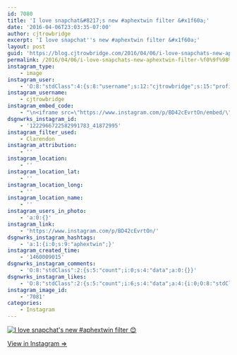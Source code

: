 ```yaml
---
id: 7080
title: 'I love snapchat&#8217;s new #aphextwin filter &#x1f60a;'
date: '2016-04-06T23:03:35-07:00'
author: cjtrowbridge
excerpt: 'I love snapchat''s new #aphextwin filter &#x1f60a;'
layout: post
guid: 'https://blog.cjtrowbridge.com/2016/04/06/i-love-snapchats-new-aphextwin-filter-%f0%9f%98%8a/'
permalink: /2016/04/06/i-love-snapchats-new-aphextwin-filter-%f0%9f%98%8a/
instagram_type:
    - image
instagram_user:
    - 'O:8:"stdClass":4:{s:8:"username";s:12:"cjtrowbridge";s:15:"profile_picture";s:96:"https://scontent.cdninstagram.com/t51.2885-19/s150x150/12081186_1759494767611229_280555941_a.jpg";s:2:"id";s:8:"41872995";s:9:"full_name";s:13:"CJ Trowbridge";}'
instagram_username:
    - cjtrowbridge
instagram_embed_code:
    - "\n<iframe src=\"https://www.instagram.com/p/BD42cEvrtOn/embed/\" width=\"612\" height=\"710\" frameborder=\"0\" scrolling=\"no\" allowtransparency=\"true\" class=\"insta-image-embed\"></iframe>\n"
dsgnwrks_instagram_id:
    - '1222966722582991783_41872995'
instagram_filter_used:
    - Clarendon
instagram_attribution:
    - ''
instagram_location:
    - ''
instagram_location_lat:
    - ''
instagram_location_long:
    - ''
instagram_location_name:
    - ''
instagram_users_in_photo:
    - 'a:0:{}'
instagram_link:
    - 'https://www.instagram.com/p/BD42cEvrtOn/'
dsgnwrks_instagram_hashtags:
    - 'a:1:{i:0;s:9:"aphextwin";}'
instagram_created_time:
    - '1460009015'
dsgnwrks_instagram_comments:
    - 'O:8:"stdClass":2:{s:5:"count";i:0;s:4:"data";a:0:{}}'
dsgnwrks_instagram_likes:
    - 'O:8:"stdClass":2:{s:5:"count";i:6;s:4:"data";a:4:{i:0;O:8:"stdClass":4:{s:8:"username";s:11:"pilotsidiot";s:15:"profile_picture";s:86:"https://scontent.cdninstagram.com/t51.2885-19/10903513_345578715645385_204293058_a.jpg";s:2:"id";s:6:"579157";s:9:"full_name";s:0:"";}i:1;O:8:"stdClass":4:{s:8:"username";s:13:"joachimspieth";s:15:"profile_picture";s:94:"https://scontent.cdninstagram.com/t51.2885-19/s150x150/917559_800664273413120_1646652240_a.jpg";s:2:"id";s:10:"1137826440";s:9:"full_name";s:14:"JOACHIM SPIETH";}i:2;O:8:"stdClass":4:{s:8:"username";s:9:"nazghoul_";s:15:"profile_picture";s:95:"https://scontent.cdninstagram.com/t51.2885-19/s150x150/12816772_587590351395235_989183543_a.jpg";s:2:"id";s:8:"19523293";s:9:"full_name";s:0:"";}i:3;O:8:"stdClass":4:{s:8:"username";s:9:"typhoon54";s:15:"profile_picture";s:96:"https://scontent.cdninstagram.com/t51.2885-19/s150x150/11850018_155983601410757_1034231574_a.jpg";s:2:"id";s:7:"5052629";s:9:"full_name";s:8:"Ty Lewis";}}}'
instagram_image_id:
    - '7081'
categories:
    - Instagram
---
```


[![I love snapchat's new #aphextwin filter 😊](https://blog.cjtrowbridge.com/wp-content/uploads/2016/04/1460009015-1-1.jpg)](https://www.instagram.com/p/BD42cEvrtOn/)

[View in Instagram ⇒](https://www.instagram.com/p/BD42cEvrtOn/)